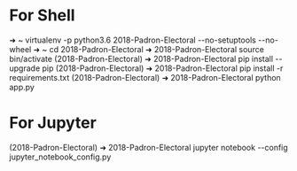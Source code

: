 
# For Shell

➜ ~ virtualenv -p python3.6 2018-Padron-Electoral --no-setuptools --no-wheel
➜ ~ cd 2018-Padron-Electoral
➜ 2018-Padron-Electoral source bin/activate
(2018-Padron-Electoral) ➜ 2018-Padron-Electoral pip install --upgrade pip
(2018-Padron-Electoral) ➜ 2018-Padron-Electoral pip install -r requirements.txt
(2018-Padron-Electoral) ➜ 2018-Padron-Electoral python app.py

# For Jupyter

(2018-Padron-Electoral) ➜ 2018-Padron-Electoral jupyter notebook --config jupyter_notebook_config.py
